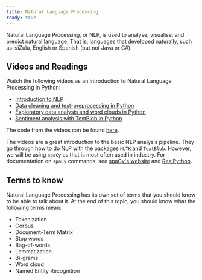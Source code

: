 ```yaml
---
title: Natural Language Processing
ready: true
---
```


Natural Language Processing, or NLP, is used to analyse, visualise, and predict natural language. That is, languages that developed naturally, such as isiZulu, English or Spanish (but not Java or C#).

## Videos and Readings   
Watch the following videos as an introduction to Natural Language Processing in Python:
- [Introduction to NLP](https://youtu.be/5BVebXXb2o4)
- [Data cleaning and text-preprocessing in Python](https://youtu.be/iQ1bfDMCv_c)
- [Exploratory data analysis and word clouds in Python](https://youtu.be/VraAbgAoYSk)
- [Sentiment analysis with TextBlob in Python](https://youtu.be/N9CT6Ggh0oE)


The code from the videos can be found [here](https://github.com/adashofdata/nlp-in-python-tutorial/blob/master/1-Data-Cleaning.ipynb).


The videos are a great introduction to the basic NLP analysis pipeline. They go through how to do NLP with the packages `NLTK` and `TextBlob`. However, we will be using `spaCy` as that is most often used in industry. For documentation on `spaCy` commands, see  [spaCy's website](https://spacy.io/usage/spacy-101) and [RealPython](https://realpython.com/natural-language-processing-spacy-python/).

## Terms to know

Natural Language Processing has its own set of terms that you should know to be able to talk about it. At the end of this topic, you should know what the following terms mean:

- Tokenization
- Corpus
- Document-Term Matrix
- Stop words
- Bag-of-words
- Lemmatization
- Bi-grams
- Word cloud
- Named Entity Recognition
